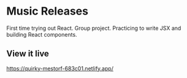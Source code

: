 # Music Releases

First time trying out React. Group project. 
Practicing to write JSX and building React components.

## View it live

https://quirky-mestorf-683c01.netlify.app/
